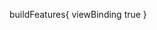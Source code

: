 <!--
 * @Author       : Elan L
 * @LastEditTime : 2022-03-01 13:37:29
-->


buildFeatures{
    viewBinding true
}
